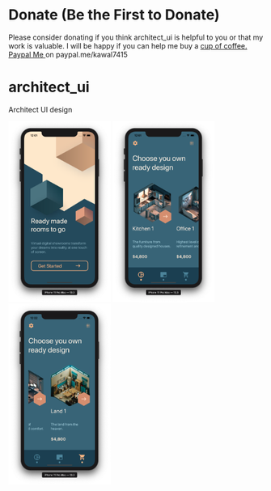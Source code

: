 # Donate (Be the First to Donate)

Please consider donating if you think architect_ui is helpful to you or that my work is valuable. I will be happy if you can help me buy a [cup of coffee. Paypal Me ](https://www.paypal.me/kawal7415) on paypal.me/kawal7415

# architect_ui

Architect UI design

<img src="architect_ui_1.png" width="40%" height="40%"> <img src="architect_ui_2.png" width="40%" height="40%"> <img src="architect_ui_3.png" width="40%" height="40%">